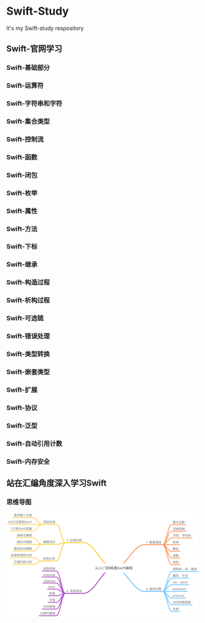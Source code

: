 # Swift-Study

It's my Swift-study respository

## Swift-官网学习

### Swift-基础部分

### Swift-运算符

### Swift-字符串和字符

### Swift-集合类型

### Swift-控制流

### Swift-函数

### Swift-闭包

### Swift-枚举

### Swift-属性

### Swift-方法

### Swift-下标

### Swift-继承

### Swift-构造过程

### Swift-析构过程

### Swift-可选链

### Swift-错误处理

### Swift-类型转换

### Swift-嵌套类型

### Swift-扩展

### Swift-协议

### Swift-泛型

### Swift-自动引用计数

### Swift-内存安全

## 站在汇编角度深入学习Swift

### 思维导图

![avatar](站在汇编角度深入学习Swift/从入门到精通Swift编程.png)

